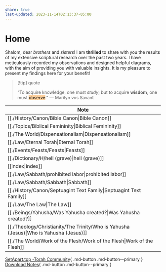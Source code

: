 ```yaml
---
share: true
last-updated: 2023-11-14T02:13:37-05:00
---
```


# Home

Shalom, dear *brothers* and *sisters*! I am **thrilled** to share with you the results of my extensive scriptural research over the past two years. I have meticulously recorded my observations and designed helpful diagrams, with the aim of providing you with valuable insights. It is my pleasure to present my findings here for your benefit!


> [!tip] quote
> 
>“To acquire knowledge, one must *study*; but to acquire **wisdom**, one must <mark style="background: #FFB86CA6;">observe</mark>." ― Marilyn vos Savant

| Note                                                                                    |
| --------------------------------------------------------------------------------------- |
| [[./History/Canon/Bible Canon\|Bible Canon]]                                           |
| [[./Topics/Biblical Femininity\|Biblical Femininity]]                                  |
| [[./The World/Dispensationalism\|Dispensationalism]]                                   |
| [[./Law/Eternal Torah\|Eternal Torah]]                                                 |
| [[./Events/Feasts/Feasts\|Feasts]]                                                     |
| [[./Dictionary/H/hell (grave)\|hell (grave)]]                                          |
| [[index\|index]]                                                                     |
| [[./Law/Sabbath/prohibited labor\|prohibited labor]]                                   |
| [[./Law/Sabbath/Sabbath\|Sabbath]]                                                     |
| [[./History/Canon/Septuagint Text Family\|Septuagint Text Family]]                     |
| [[./Law/The Law\|The Law]]                                                             |
| [[./Beings/Yahusha/Was Yahusha created?\|Was Yahusha created?]]                        |
| [[./Theology/Christianity/The Trinity/Who is Yahusha (Jesus)\|Who is Yahusha (Jesus)]] |
| [[./The World/Work of the Flesh/Work of the Flesh\|Work of the Flesh]]                 |


[SetApart.top -Torah Community](https://setapart.top){ .md-button .md-button--primary }
[Download Notes](https://github.com/dahliyah/dahliyah.github.io/tree/master/docs){ .md-button .md-button--primary }